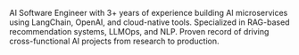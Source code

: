 AI Software Engineer with 3+ years of experience building AI microservices using LangChain, OpenAI, and cloud-native tools. Specialized in RAG-based recommendation systems, LLMOps, and NLP. Proven record of driving cross-functional AI projects from research to production.
